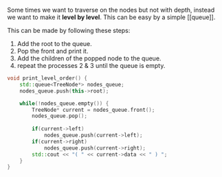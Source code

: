 Some times we want to traverse on the nodes but not with depth, instead we want to make it **level by level**. This can be easy by a simple [[queue]].

This can be made by following these steps:
1. Add the root to the queue.
2. Pop the front and print it.
3. Add the children of the popped node to the queue.
4. repeat the processes 2 & 3 until the queue is empty.

```cpp title:"Coding example"
void print_level_order() {
	std::queue<TreeNode*> nodes_queue;
	nodes_queue.push(this->root);

	while(!nodes_queue.empty()) {
		TreeNode* current = nodes_queue.front();
		nodes_queue.pop();
		
		if(current->left)
			nodes_queue.push(current->left);
		if(current->right)
			nodes_queue.push(current->right);
		std::cout << "( " << current->data << " ) ";
	}
}
```